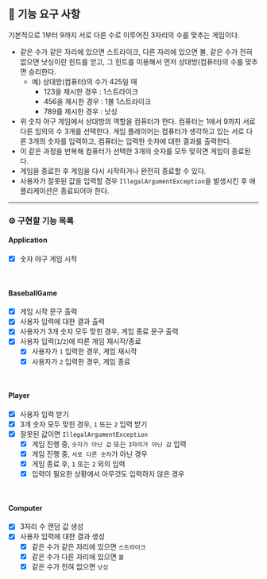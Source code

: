 
## 🚀 기능 요구 사항

기본적으로 1부터 9까지 서로 다른 수로 이루어진 3자리의 수를 맞추는 게임이다.

- 같은 수가 같은 자리에 있으면 스트라이크, 다른 자리에 있으면 볼, 같은 수가 전혀 없으면 낫싱이란 힌트를 얻고, 그 힌트를 이용해서 먼저 상대방(컴퓨터)의 수를 맞추면 승리한다.
  - 예) 상대방(컴퓨터)의 수가 425일 때
    - 123을 제시한 경우 : 1스트라이크
    - 456을 제시한 경우 : 1볼 1스트라이크
    - 789를 제시한 경우 : 낫싱
- 위 숫자 야구 게임에서 상대방의 역할을 컴퓨터가 한다. 컴퓨터는 1에서 9까지 서로 다른 임의의 수 3개를 선택한다. 게임 플레이어는 컴퓨터가 생각하고 있는 서로 다른 3개의 숫자를 입력하고, 컴퓨터는 입력한 숫자에 대한
  결과를 출력한다.
- 이 같은 과정을 반복해 컴퓨터가 선택한 3개의 숫자를 모두 맞히면 게임이 종료된다.
- 게임을 종료한 후 게임을 다시 시작하거나 완전히 종료할 수 있다.
- 사용자가 잘못된 값을 입력할 경우 `IllegalArgumentException`을 발생시킨 후 애플리케이션은 종료되어야 한다.

---

### ⚙️ 구현할 기능 목록
#### Application
- [x] 숫자 야구 게임 시작

<br>

#### BaseballGame
- [x] 게임 시작 문구 출력
- [x] 사용자 입력에 대한 결과 출력
- [x] 사용자가 3개 숫자 모두 맞힌 경우, 게임 종료 문구 출력
- [x] 사용자 입력(`1`/`2`)에 따른 게임 재시작/종료
  - [x] 사용자가 `1` 입력한 경우, 게임 재시작
  - [x] 사용자가 `2` 입력한 경우, 게임 종료
  
<br>
  
#### Player
- [x] 사용자 입력 받기
- [x] 3개 숫자 모두 맞힌 경우, `1` 또는 `2` 입력 받기
- [x] 잘못된 값이면 `IllegalArgumentException`
  - [x] 게임 진행 중, `숫자가 아닌 값` 또는 `3자리가 아닌 값` 입력
  - [x] 게임 진행 중, `서로 다른 숫자`가 아닌 경우
  - [x] 게임 종료 후, `1` 또는 `2` 외의 입력
  - [x] 입력이 필요한 상황에서 아무것도 입력하지 않은 경우

<br>

#### Computer
- [x] 3자리 수 랜덤 값 생성
- [x] 사용자 입력에 대한 결과 생성
  - [x] 같은 수가 같은 자리에 있으면 `스트라이크`
  - [x] 같은 수가 다른 자리에 있으면 `볼`
  - [x] 같은 수가 전혀 없으면 `낫싱`